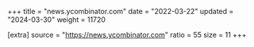 +++
title = "news.ycombinator.com"
date = "2022-03-22"
updated = "2024-03-30"
weight = 11720

[extra]
source = "https://news.ycombinator.com"
ratio = 55
size = 11
+++
